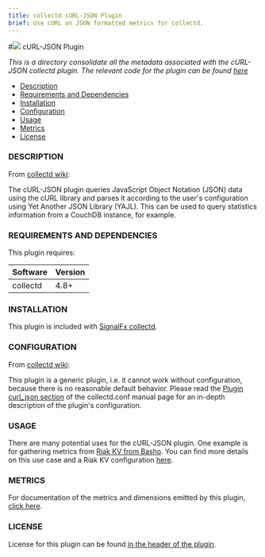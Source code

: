 ```yaml
---
title: collectd cURL-JSON Plugin
brief: Use cURL on JSON formatted metrics for collectd.
---
```


#![](https://github.com/signalfx/Integrations/blob/master/collectd/img/integrations_collectd.png) cURL-JSON Plugin  

_This is a directory consolidate all the metadata associated with the cURL-JSON collectd plugin. The relevant code for the plugin can be found [here](https://github.com/signalfx/collectd/blob/master/src/curl_json.c)_

- [Description](#description)
- [Requirements and Dependencies](#requirements-and-dependencies)
- [Installation](#installation)
- [Configuration](#configuration)
- [Usage](#usage)
- [Metrics](#metrics)
- [License](#license)

### DESCRIPTION

From [collectd wiki](https://collectd.org/wiki/index.php/Plugin:cURL-JSON):

The cURL-JSON plugin queries JavaScript Object Notation (JSON) data using the cURL library and parses it according to the user's configuration using Yet Another JSON Library (YAJL). This can be used to query statistics information from a CouchDB instance, for example.

### REQUIREMENTS AND DEPENDENCIES

This plugin requires:

| Software  | Version        |
|-----------|----------------|
| collectd  | 4.8+ |

### INSTALLATION

This plugin is included with [SignalFx collectd](https://github.com/signalfx/Integrations/tree/master/collectd).

### CONFIGURATION

From [collectd wiki](https://collectd.org/wiki/index.php/Plugin:cURL-JSON):

This plugin is a generic plugin, i.e. it cannot work without configuration, because there is no reasonable default behavior. Please read the [Plugin curl_json section](https://collectd.org/documentation/manpages/collectd.conf.5.shtml#plugin_curl_json) of the collectd.conf manual page for an in-depth description of the plugin's configuration.

### USAGE

There are many potential uses for the cURL-JSON plugin. One example is for gathering metrics from [Riak KV from Basho](http://basho.com/products/riak-kv/). You can find more details on this use case and a Riak KV configuration [here](https://github.com/signalfx/Integrations/tree/master/collectd-riak).

### METRICS

For documentation of the metrics and dimensions emitted by this plugin, [click here](././docs).

### LICENSE

License for this plugin can be found [in the header of the plugin](https://github.com/signalfx/collectd/blob/master/src/curl_json.c).
